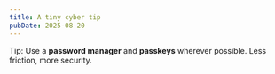 ```yaml
---
title: A tiny cyber tip
pubDate: 2025-08-20
---
```

Tip: Use a **password manager** and **passkeys** wherever possible. Less friction, more security.

